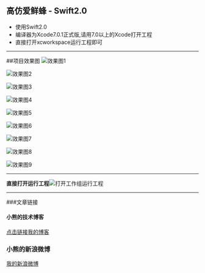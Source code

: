 ## 高仿爱鲜蜂 - Swift2.0
- 使用Swift2.0
- 编译器为Xcode7.0.1正式版,请用7.0以上的Xcode打开工程
- 直接打开xcworkspace运行工程即可
****

##项目效果图
![效果图1](http://ww3.sinaimg.cn/mw690/0068uRu1gw1f0n7ikeaxmg307u0dx7wp.gif)

![效果图2](http://ww1.sinaimg.cn/mw690/0068uRu1gw1f0n7ipld9dg307u0dx1l2.gif)

![效果图3](http://ww2.sinaimg.cn/mw690/0068uRu1gw1f0n7itiogog307u0dxnpg.gif)

![效果图4](http://ww1.sinaimg.cn/mw690/0068uRu1gw1f0n7ix5pbsg307u0dx7wk.gif)

![效果图5](http://ww3.sinaimg.cn/mw690/0068uRu1gw1f0n7iyf48gg307u0dxhdt.gif)

![效果图6](http://ww3.sinaimg.cn/mw690/0068uRu1gw1f0n7j1p2seg307u0dxx6q.gif)

![效果图7](http://ww4.sinaimg.cn/mw690/0068uRu1gw1f0n7j3szvmg307u0dxe81.gif)

![效果图8](http://ww3.sinaimg.cn/mw690/0068uRu1gw1f0n7j7eh6xg307u0dxx6s.gif)

![效果图9](http://ww3.sinaimg.cn/mw690/0068uRu1gw1f0n7jd82czg307u0dxkjp.gif)
****
**直接打开运行工程**![打开工作组运行工程](http://ww4.sinaimg.cn/mw690/0068uRu1gw1ewa9bfaipcj30au0c4t9p.jpg)
****
 ###文章链接
#### 小熊的技术博客
[点击链接我的博客](http://www.jianshu.com/users/5fe7513c7a57/latest_articles)

### 小熊的新浪微博
[我的新浪微博](http://weibo.com/5622363113/profile?topnav=1&wvr=6)
